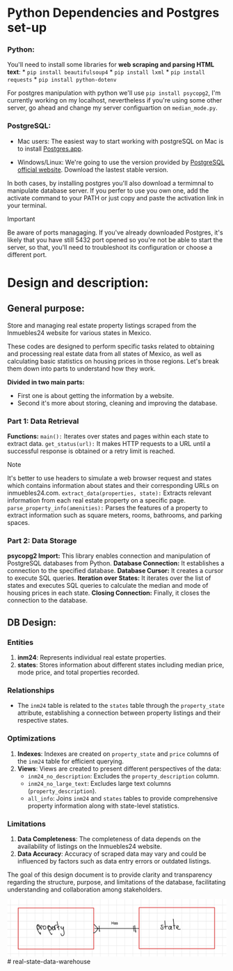 # Python Dependencies and Postgres set-up 
  ### Python:
  You'll need to install some libraries for **web scraping and parsing HTML text**:
     *  `pip install beautifulsoup4`
     *  `pip install lxml`
     *  `pip install requests`
     *  `pip install python-dotenv`
  
  For postgres manipulation with python we'll use `pip install psycopg2`, I'm currently working on my localhost, nevertheless if you're using 
  some other server, go ahead and change my server configuartion on `median_mode.py`.
  
  ### PostgreSQL:
  - Mac users: The easiest way to start working with postgreSQL on Mac is to install [Postgres.app]().
    
  - Windows/Linux: We're going to use the version provided by [PostgreSQL official website](https://www.postgresql.org/download/). Download
    the lastest stable version.
  
  In both cases, by installing postgres you'll also download a termimnal to manipulate database server. If you perfer to use you own one,
  add the activate command to your PATH or just copy and paste the activation link in your terminal.
  
  > [!IMPORTANT]
  > Be aware of ports managaging. If you've already downloaded Postgres, it's likely that you have still 5432 port opened
  > so you're not be able to start the server, so that, you'll need to troubleshoot its configuration or choose a different port.

# Design and description:

  ## General purpose:
   Store and managing real estate property listings scraped from the Inmuebles24 website for various states in Mexico. 
  
   These codes are designed to perform specific tasks related to obtaining and processing real estate data from all states of Mexico, as well as calculating basic 
   statistics on housing prices in those regions. Let's break them down into parts to understand how they work.

   **Divided in two main parts:**

   * First one is about getting the information by a website.
   * Second it's more about storing, cleaning and improving the database.
  
  ### Part 1: Data Retrieval
   
   **Functions:**
  `main():` Iterates over states and pages within each state to extract data.
  `get_status(url):` It makes HTTP requests to a URL until a successful response is obtained or a retry limit is reached.
> [!NOTE]
> It's better to use headers to simulate a web browser request and states which contains information about states and their
> corresponding URLs on inmuebles24.com.
  `extract_data(properties, state):` Extracts relevant information from each real estate property on a specific page.
  `parse_property_info(amenities):` Parses the features of a property to extract information such as square meters, rooms, bathrooms, and parking spaces.

  ### Part 2: Data Storage
   **psycopg2 Import:** This library enables connection and manipulation of PostgreSQL databases from Python.
   **Database Connection:** It establishes a connection to the specified database.
   **Database Cursor:** It creates a cursor to execute SQL queries.
   **Iteration over States:** It iterates over the list of states and executes SQL queries to calculate the median and mode of housing prices in each state.
   **Closing Connection:** Finally, it closes the connection to the database.

## DB Design:

### Entities
   1. **inm24**: Represents individual real estate properties.
   2. **states**: Stores information about different states including median price, mode price, and total properties recorded.

### Relationships
  - The `inm24` table is related to the `states` table through the `property_state` attribute, establishing a connection between property listings and their respective states.

### Optimizations
  1. **Indexes**: Indexes are created on `property_state` and `price` columns of the `inm24` table for efficient querying.
  2. **Views**: Views are created to present different perspectives of the data:
     - `inm24_no_description`: Excludes the `property_description` column.
     - `inm24_no_large_text`: Excludes large text columns (`property_description`).
     - `all_info`: Joins `inm24` and `states` tables to provide comprehensive property information along with state-level statistics.

### Limitations
  1. **Data Completeness**: The completeness of data depends on the availability of listings on the Inmuebles24 website.
  2. **Data Accuracy**: Accuracy of scraped data may vary and could be influenced by factors such as data entry errors or outdated listings.

The goal of this design document is to provide clarity and transparency regarding the structure, purpose, and limitations of the database, facilitating understanding and collaboration among stakeholders.

![Database_relation](relations.jpg)# real-state-data-warehouse
